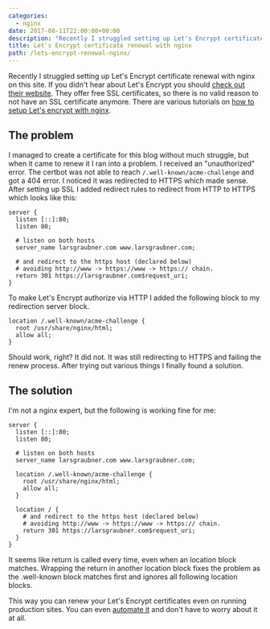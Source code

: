 ```yaml
---
categories:
  - nginx
date: 2017-08-11T22:00:00+00:00
description: "Recently I struggled setting up Let's Encrypt certificate renewal with nginx. It would not authorize due to HTTPS redirection. This is how I fixed it."
title: Let's Encrypt certificate renewal with nginx
path: /lets-encrypt-renewal-nginx/
---
```


Recently I struggled setting up Let's Encrypt certificate renewal with nginx on this site. If you didn't hear about Let's Encrypt you should [check out their website](https://letsencrypt.org/). They offer free SSL certificates, so there is no valid reason to not have an SSL certificate anymore. There are various tutorials on [how to setup Let's encrypt with nginx](https://www.digitalocean.com/community/tutorials/how-to-secure-nginx-with-let-s-encrypt-on-ubuntu-16-04).

## The problem

I managed to create a certificate for this blog without much struggle, but when it came to renew it I ran into a problem. I received an "unauthorized" error. The certbot was not able to reach `/.well-known/acme-challenge` and got a 404 error. I noticed it was redirected to HTTPS which made sense. After setting up SSL I added redirect rules to redirect from HTTP to HTTPS which looks like this:

<pre><code class="nginx">server {
  listen [::]:80;
  listen 80;

  # listen on both hosts
  server_name larsgraubner.com www.larsgraubner.com; 

  # and redirect to the https host (declared below)
  # avoiding http://www -> https://www -> https:// chain.
  return 301 https://larsgraubner.com$request_uri;
}</code></pre>

To make Let's Encrypt authorize via HTTP I added the following block to my redirection server block.

<pre><code class="nginx">location /.well-known/acme-challenge {
  root /usr/share/nginx/html;
  allow all;
}</code></pre>

Should work, right? It did not. It was still redirecting to HTTPS and failing the renew process. After trying out various things I finally found a solution.

## The solution

I'm not a nginx expert, but the following is working fine for me:

<pre><code class="nginx">server {
  listen [::]:80;
  listen 80;

  # listen on both hosts
  server_name larsgraubner.com www.larsgraubner.com; 

  location /.well-known/acme-challenge {
    root /usr/share/nginx/html;
    allow all;
  }

  location / {
    # and redirect to the https host (declared below)
    # avoiding http://www -> https://www -> https:// chain.
    return 301 https://larsgraubner.com$request_uri;
  }
}</code></pre>

It seems like return is called every time, even when an location block matches. Wrapping the return in another location block fixes the problem as the .well-known block matches first and ignores all following location blocks.

This way you can renew your Let's Encrypt certificates even on running production sites. You can even [automate it](https://www.digitalocean.com/community/tutorials/how-to-secure-nginx-with-let-s-encrypt-on-ubuntu-16-04#step-6-—-setting-up-auto-renewal) and don't have to worry about it at all.
